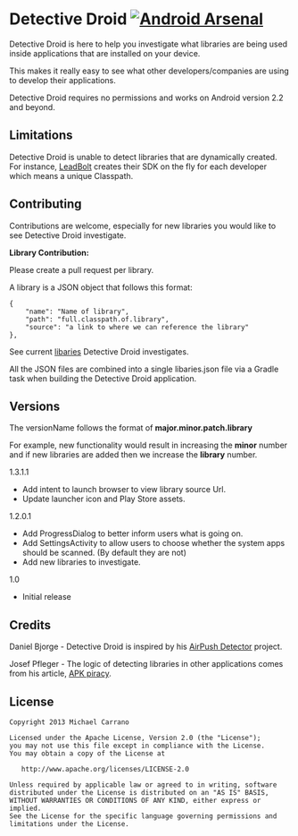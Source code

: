 # Detective Droid [![Android Arsenal](https://img.shields.io/badge/Android%20Arsenal-detective--droid-brightgreen.svg?style=flat)](https://android-arsenal.com/details/1/898)

Detective Droid is here to help you investigate what libraries are being used inside applications that are installed on your device.

This makes it really easy to see what other developers/companies are using to develop their applications.

Detective Droid requires no permissions and works on Android version 2.2 and beyond.

## Limitations
Detective Droid is unable to detect libraries that are dynamically created. For instance, [LeadBolt](http://leadbolt.com) creates their SDK on the fly for each developer which means a unique Classpath.

## Contributing
Contributions are welcome, especially for new libraries you would like to see Detective Droid investigate.

**Library Contribution:**

Please create a pull request per library.

A library is a JSON object that follows this format:

	{
    	"name": "Name of library",
    	"path": "full.classpath.of.library",
    	"source": "a link to where we can reference the library"
	},

See current [libaries](https://github.com/michaelcarrano/detective-droid/tree/master/libraries) Detective Droid investigates.

All the JSON files are combined into a single libaries.json file via a Gradle task when building the Detective Droid application.

## Versions
The versionName follows the format of **major.minor.patch.library**

For example, new functionality would result in increasing the **minor** number and if new libraries are added then we increase the **library** number.

1.3.1.1

- Add intent to launch browser to view library source Url.
- Update launcher icon and Play Store assets.

1.2.0.1

- Add ProgressDialog to better inform users what is going on.
- Add SettingsActivity to allow users to choose whether the system apps should be scanned. (By default they are not)
- Add new libraries to investigate.


1.0

- Initial release

## Credits

Daniel Bjorge - Detective Droid is inspired by his [AirPush Detector](https://github.com/dbjorge/AirPush-Detector) project.

Josef Pfleger - The logic of detecting libraries in other applications comes from his article, [APK piracy](http://www-jo.se/f.pfleger/apk-piracy).


## License


    Copyright 2013 Michael Carrano

    Licensed under the Apache License, Version 2.0 (the "License");
    you may not use this file except in compliance with the License.
    You may obtain a copy of the License at

       http://www.apache.org/licenses/LICENSE-2.0

    Unless required by applicable law or agreed to in writing, software
    distributed under the License is distributed on an "AS IS" BASIS,
    WITHOUT WARRANTIES OR CONDITIONS OF ANY KIND, either express or implied.
    See the License for the specific language governing permissions and
    limitations under the License.